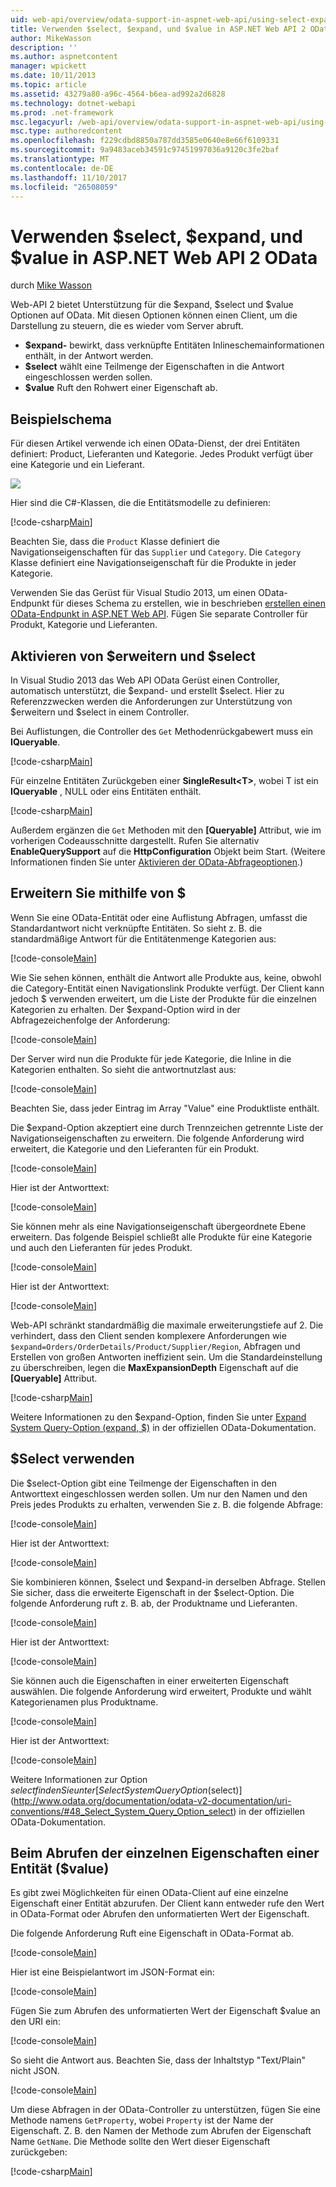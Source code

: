 ```yaml
---
uid: web-api/overview/odata-support-in-aspnet-web-api/using-select-expand-and-value
title: Verwenden $select, $expand, und $value in ASP.NET Web API 2 OData | Microsoft Docs
author: MikeWasson
description: ''
ms.author: aspnetcontent
manager: wpickett
ms.date: 10/11/2013
ms.topic: article
ms.assetid: 43279a80-a96c-4564-b6ea-ad992a2d6828
ms.technology: dotnet-webapi
ms.prod: .net-framework
msc.legacyurl: /web-api/overview/odata-support-in-aspnet-web-api/using-select-expand-and-value
msc.type: authoredcontent
ms.openlocfilehash: f229cdbd8850a787dd3585e0640e8e66f6109331
ms.sourcegitcommit: 9a9483aceb34591c97451997036a9120c3fe2baf
ms.translationtype: MT
ms.contentlocale: de-DE
ms.lasthandoff: 11/10/2017
ms.locfileid: "26508059"
---
```

<a name="using-select-expand-and-value-in-aspnet-web-api-2-odata"></a>Verwenden $select, $expand, und $value in ASP.NET Web API 2 OData
====================
durch [Mike Wasson](https://github.com/MikeWasson)

Web-API 2 bietet Unterstützung für die $expand, $select und $value Optionen auf OData. Mit diesen Optionen können einen Client, um die Darstellung zu steuern, die es wieder vom Server abruft.

- **$expand-** bewirkt, dass verknüpfte Entitäten Inlineschemainformationen enthält, in der Antwort werden.
- **$select** wählt eine Teilmenge der Eigenschaften in die Antwort eingeschlossen werden sollen.
- **$value** Ruft den Rohwert einer Eigenschaft ab.

## <a name="example-schema"></a>Beispielschema

Für diesen Artikel verwende ich einen OData-Dienst, der drei Entitäten definiert: Product, Lieferanten und Kategorie. Jedes Produkt verfügt über eine Kategorie und ein Lieferant.

![](using-select-expand-and-value/_static/image1.png)

Hier sind die C#-Klassen, die die Entitätsmodelle zu definieren:

[!code-csharp[Main](using-select-expand-and-value/samples/sample1.cs)]

Beachten Sie, dass die `Product` Klasse definiert die Navigationseigenschaften für das `Supplier` und `Category`. Die `Category` Klasse definiert eine Navigationseigenschaft für die Produkte in jeder Kategorie.

Verwenden Sie das Gerüst für Visual Studio 2013, um einen OData-Endpunkt für dieses Schema zu erstellen, wie in beschrieben [erstellen einen OData-Endpunkt in ASP.NET Web API](odata-v3/creating-an-odata-endpoint.md). Fügen Sie separate Controller für Produkt, Kategorie und Lieferanten.

## <a name="enabling-expand-and-select"></a>Aktivieren von $erweitern und $select

In Visual Studio 2013 das Web API OData Gerüst einen Controller, automatisch unterstützt, die $expand- und erstellt $select. Hier zu Referenzzwecken werden die Anforderungen zur Unterstützung von $erweitern und $select in einem Controller.

Bei Auflistungen, die Controller des `Get` Methodenrückgabewert muss ein **IQueryable**.

[!code-csharp[Main](using-select-expand-and-value/samples/sample2.cs)]

Für einzelne Entitäten Zurückgeben einer **SingleResult&lt;T&gt;**, wobei T ist ein **IQueryable** , NULL oder eins Entitäten enthält.

[!code-csharp[Main](using-select-expand-and-value/samples/sample3.cs)]

Außerdem ergänzen die `Get` Methoden mit den **[Queryable]** Attribut, wie im vorherigen Codeausschnitte dargestellt. Rufen Sie alternativ **EnableQuerySupport** auf die **HttpConfiguration** Objekt beim Start. (Weitere Informationen finden Sie unter [Aktivieren der OData-Abfrageoptionen](supporting-odata-query-options.md#enable).)

## <a name="using-expand"></a>Erweitern Sie mithilfe von $

Wenn Sie eine OData-Entität oder eine Auflistung Abfragen, umfasst die Standardantwort nicht verknüpfte Entitäten. So sieht z. B. die standardmäßige Antwort für die Entitätenmenge Kategorien aus:

[!code-console[Main](using-select-expand-and-value/samples/sample4.cmd)]

Wie Sie sehen können, enthält die Antwort alle Produkte aus, keine, obwohl die Category-Entität einen Navigationslink Produkte verfügt. Der Client kann jedoch $ verwenden erweitert, um die Liste der Produkte für die einzelnen Kategorien zu erhalten. Der $expand-Option wird in der Abfragezeichenfolge der Anforderung:

[!code-console[Main](using-select-expand-and-value/samples/sample5.cmd)]

Der Server wird nun die Produkte für jede Kategorie, die Inline in die Kategorien enthalten. So sieht die antwortnutzlast aus:

[!code-console[Main](using-select-expand-and-value/samples/sample6.cmd)]

Beachten Sie, dass jeder Eintrag im Array "Value" eine Produktliste enthält.

Die $expand-Option akzeptiert eine durch Trennzeichen getrennte Liste der Navigationseigenschaften zu erweitern. Die folgende Anforderung wird erweitert, die Kategorie und den Lieferanten für ein Produkt.

[!code-console[Main](using-select-expand-and-value/samples/sample7.cmd)]

Hier ist der Antworttext:

[!code-console[Main](using-select-expand-and-value/samples/sample8.cmd)]

Sie können mehr als eine Navigationseigenschaft übergeordnete Ebene erweitern. Das folgende Beispiel schließt alle Produkte für eine Kategorie und auch den Lieferanten für jedes Produkt.

[!code-console[Main](using-select-expand-and-value/samples/sample9.cmd)]

Hier ist der Antworttext:

[!code-console[Main](using-select-expand-and-value/samples/sample10.cmd)]

Web-API schränkt standardmäßig die maximale erweiterungstiefe auf 2. Die verhindert, dass den Client senden komplexere Anforderungen wie `$expand=Orders/OrderDetails/Product/Supplier/Region`, Abfragen und Erstellen von großen Antworten ineffizient sein. Um die Standardeinstellung zu überschreiben, legen die **MaxExpansionDepth** Eigenschaft auf die **[Queryable]** Attribut.

[!code-csharp[Main](using-select-expand-and-value/samples/sample11.cs)]

Weitere Informationen zu den $expand-Option, finden Sie unter [Expand System Query-Option (expand, $)](http://www.odata.org/documentation/odata-v2-documentation/uri-conventions/#46_Expand_System_Query_Option_expand) in der offiziellen OData-Dokumentation.

## <a name="using-select"></a>$Select verwenden

Die $select-Option gibt eine Teilmenge der Eigenschaften in den Antworttext eingeschlossen werden sollen. Um nur den Namen und den Preis jedes Produkts zu erhalten, verwenden Sie z. B. die folgende Abfrage:

[!code-console[Main](using-select-expand-and-value/samples/sample12.cmd)]

Hier ist der Antworttext:

[!code-console[Main](using-select-expand-and-value/samples/sample13.cmd)]

Sie kombinieren können, $select und $expand-in derselben Abfrage. Stellen Sie sicher, dass die erweiterte Eigenschaft in der $select-Option. Die folgende Anforderung ruft z. B. ab, der Produktname und Lieferanten.

[!code-console[Main](using-select-expand-and-value/samples/sample14.cmd)]

Hier ist der Antworttext:

[!code-console[Main](using-select-expand-and-value/samples/sample15.cmd)]

Sie können auch die Eigenschaften in einer erweiterten Eigenschaft auswählen. Die folgende Anforderung wird erweitert, Produkte und wählt Kategorienamen plus Produktname.

[!code-console[Main](using-select-expand-and-value/samples/sample16.cmd)]

Hier ist der Antworttext:

[!code-console[Main](using-select-expand-and-value/samples/sample17.cmd)]

Weitere Informationen zur Option $select finden Sie unter [Select System Query Option ($select)](http://www.odata.org/documentation/odata-v2-documentation/uri-conventions/#48_Select_System_Query_Option_select) in der offiziellen OData-Dokumentation.

## <a name="getting-individual-properties-of-an-entity-value"></a>Beim Abrufen der einzelnen Eigenschaften einer Entität ($value)

Es gibt zwei Möglichkeiten für einen OData-Client auf eine einzelne Eigenschaft einer Entität abzurufen. Der Client kann entweder rufe den Wert in OData-Format oder Abrufen den unformatierten Wert der Eigenschaft.

Die folgende Anforderung Ruft eine Eigenschaft in OData-Format ab.

[!code-console[Main](using-select-expand-and-value/samples/sample18.cmd)]

Hier ist eine Beispielantwort im JSON-Format ein:

[!code-console[Main](using-select-expand-and-value/samples/sample19.cmd)]

Fügen Sie zum Abrufen des unformatierten Wert der Eigenschaft $value an den URI ein:

[!code-console[Main](using-select-expand-and-value/samples/sample20.cmd)]

So sieht die Antwort aus. Beachten Sie, dass der Inhaltstyp "Text/Plain" nicht JSON.

[!code-console[Main](using-select-expand-and-value/samples/sample21.cmd)]

Um diese Abfragen in der OData-Controller zu unterstützen, fügen Sie eine Methode namens `GetProperty`, wobei `Property` ist der Name der Eigenschaft. Z. B. den Namen der Methode zum Abrufen der Eigenschaft Name `GetName`. Die Methode sollte den Wert dieser Eigenschaft zurückgeben:

[!code-csharp[Main](using-select-expand-and-value/samples/sample22.cs)]
